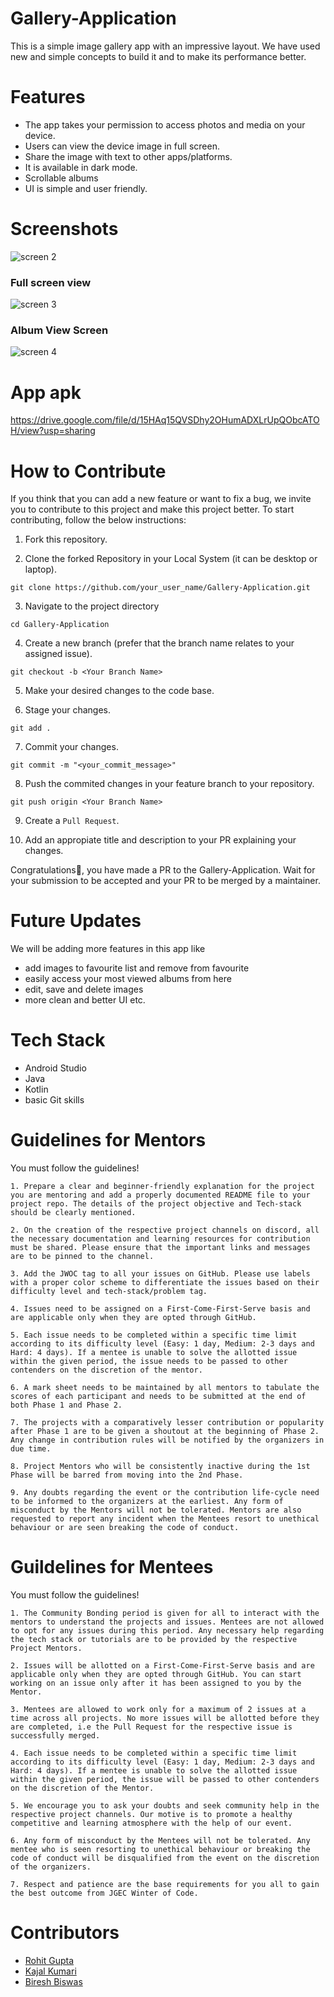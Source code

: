 # Gallery-Application
This is a simple image gallery app with an impressive layout. We have used new and simple concepts to build it and to make its performance better.

# Features
- The app takes your permission to access photos and media on your device.
- Users can view the device image in full screen.
- Share the image with text to other apps/platforms.
- It is available in dark mode.
- Scrollable albums
- UI is simple and user friendly.

# Screenshots

![screen 2](https://user-images.githubusercontent.com/80090908/152097146-cd6c3be0-fdd0-417d-b16a-3410822ffce0.png)



### Full screen view
 

![screen 3](https://user-images.githubusercontent.com/80090908/152097286-210c6069-29cd-4703-a71b-b22a0863e1d7.png)



### Album View Screen


![screen 4](https://user-images.githubusercontent.com/80090908/152097343-53542573-29b8-460a-90d3-c025c7302794.png)


# App apk
https://drive.google.com/file/d/15HAq15QVSDhy2OHumADXLrUpQObcATOH/view?usp=sharing

# How to Contribute
If you think that you can add a new feature or want to fix a bug, we invite you to contribute to this project and make this project better. To start contributing, follow the below instructions:

1. Fork this repository.

2.  Clone the forked Repository in your Local System (it can be desktop or laptop).

```git clone https://github.com/your_user_name/Gallery-Application.git```

3. Navigate to the project directory

```cd Gallery-Application```

4. Create a new branch (prefer that the branch name relates to your assigned issue).

```git checkout -b <Your Branch Name>```

5. Make your desired changes to the code base.

6. Stage your changes.

```git add .```

7. Commit your changes.

```git commit -m "<your_commit_message>"```

8. Push the commited changes in your feature branch to your repository.

```git push origin <Your Branch Name>```

9. Create a `Pull Request`.

10. Add an appropiate title and description to your PR explaining your changes.

Congratulations🎉, you have made a PR to the Gallery-Application.
Wait for your submission to be accepted and your PR to be merged by a maintainer.

# Future Updates
We will be adding more features in this app like 
- add images to favourite list and remove from favourite
- easily access your most viewed albums from here
- edit, save and delete images
- more clean and better UI etc.

# Tech Stack
- Android Studio
- Java
- Kotlin
- basic Git skills

# Guidelines for Mentors

You must follow the guidelines!

```1. Prepare a clear and beginner-friendly explanation for the project you are mentoring and add a properly documented README file to your project repo. The details of the project objective and Tech-stack should be clearly mentioned.```

```2. On the creation of the respective project channels on discord, all the necessary documentation and learning resources for contribution must be shared. Please ensure that the important links and messages are to be pinned to the channel.```

```3. Add the JWOC tag to all your issues on GitHub. Please use labels with a proper color scheme to differentiate the issues based on their difficulty level and tech-stack/problem tag.```

```4. Issues need to be assigned on a First-Come-First-Serve basis and are applicable only when they are opted through GitHub.```

```5. Each issue needs to be completed within a specific time limit according to its difficulty level (Easy: 1 day, Medium: 2-3 days and Hard: 4 days). If a mentee is unable to solve the allotted issue within the given period, the issue needs to be passed to other contenders on the discretion of the mentor.```

```6. A mark sheet needs to be maintained by all mentors to tabulate the scores of each participant and needs to be submitted at the end of both Phase 1 and Phase 2.```

```7. The projects with a comparatively lesser contribution or popularity after Phase 1 are to be given a shoutout at the beginning of Phase 2. Any change in contribution rules will be notified by the organizers in due time.```

```8. Project Mentors who will be consistently inactive during the 1st Phase will be barred from moving into the 2nd Phase.```

```9. Any doubts regarding the event or the contribution life-cycle need to be informed to the organizers at the earliest. Any form of misconduct by the Mentors will not be tolerated. Mentors are also requested to report any incident when the Mentees resort to unethical behaviour or are seen breaking the code of conduct.```

# Guildelines for Mentees

You must follow the guidelines!

```1. The Community Bonding period is given for all to interact with the mentors to understand the projects and issues. Mentees are not allowed to opt for any issues during this period. Any necessary help regarding the tech stack or tutorials are to be provided by the respective Project Mentors.```

```2. Issues will be allotted on a First-Come-First-Serve basis and are applicable only when they are opted through GitHub. You can start working on an issue only after it has been assigned to you by the Mentor.```

```3. Mentees are allowed to work only for a maximum of 2 issues at a time across all projects. No more issues will be allotted before they are completed, i.e the Pull Request for the respective issue is successfully merged.```

```4. Each issue needs to be completed within a specific time limit according to its difficulty level (Easy: 1 day, Medium: 2-3 days and Hard: 4 days). If a mentee is unable to solve the allotted issue within the given period, the issue will be passed to other contenders on the discretion of the Mentor.```

```5. We encourage you to ask your doubts and seek community help in the respective project channels. Our motive is to promote a healthy competitive and learning atmosphere with the help of our event.```

```6. Any form of misconduct by the Mentees will not be tolerated. Any mentee who is seen resorting to unethical behaviour or breaking the code of conduct will be disqualified from the event on the discretion of the organizers.```

```7. Respect and patience are the base requirements for you all to gain the best outcome from JGEC Winter of Code.```

# Contributors
- [Rohit Gupta](https://github.com/vilgad)
- [Kajal Kumari](https://github.com/Kajal13081)
- [Biresh Biswas](https://github.com/Billa05)
